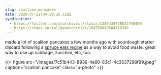 ```yaml
---
slug: scallion-pancakes
date: 2020-07-21T04:29:16.118Z
syndication:
  - https://twitter.com/anarchivist/status/1285434978822758400
  - https://chaos.social/@anarchivist/104550010504729740 
---
```

made a lot of scallion pancakes a few months ago with sourdough starter discard following a [spruce eats recipe](https://www.thespruceeats.com/sourdough-starter-scallion-pancake-4842994) as a way to avoid food waste. great way to use up cabbage, zucchini, etc, too. 

{{< figure src="/images/7c51b443-8939-4e90-83c1-4c3637298f99.jpeg" caption="scallion pancake" class="u-photo" >}}
